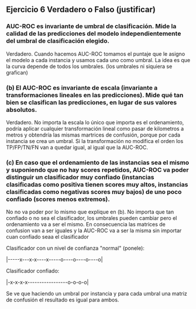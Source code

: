 ## Ejercicio 6 Verdadero o Falso (justificar)

### AUC-ROC es invariante de umbral de clasificación. Mide la calidad de las predicciones del modelo independientemente del umbral de clasificación elegido.

Verdadero. Cuando hacemos AUC-ROC tomamos el puntaje que le asigno el modelo a cada instancia y usamos cada uno
como umbral. La idea es que la curva depende de todos los umbrales. (los umbrales ni siquiera se grafican)

### (b) El AUC-ROC es invariante de escala (invariante a transformaciones lineales en las predicciones). Mide qué tan bien se clasifican las predicciones, en lugar de sus valores absolutos.

Verdadero. No importa la escala lo único que importa es el ordenamiento,
podría aplicar cualquier transformación lineal como pasar de kilometros a metros y obtendría las mismas
martrices de confusión, porque por cada instancia se crea un umbral. Si la transformación no modifica el orden
los TP/FP/TN/FN van a quedar igual, al igual que la AUC-ROC.

### (c) En caso que el ordenamiento de las instancias sea el mismo y suponiendo que no hay scores repetidos, AUC-ROC va poder distinguir un clasificador muy confiado (instancias clasificadas como positiva tienen scores muy altos, instancias clasificadas como negativas scores muy bajos) de uno poco confiado (scores menos extremos).

No no va poder por lo mismo que explique en (b). No importa que tan confiado o no sea el clasificador, los umbrales pueden cambiar pero el ordenamiento va a ser el mismo. En consecuencia las matrices de confusion van
a ser iguales y la AUC-ROC va a ser la misma sin importar cuan confiado seaa el clasificador

Clasificador con un nivel de confianza "normal" (ponele):

|-----x---x-x----x-----o----o----o----o|

Clasificador confiado:

|-x-x-x-x-----------------o-o-o-o|

Se ve que haciendo un umbral por instancia y para cada umbral una matriz de confusión
el resultado es igual para ambos.
